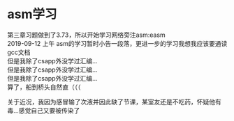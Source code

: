 # asm学习
第三章习题做到了3.73，所以开始学习网络旁注asm:easm  
2019-09-12 上午 asm的学习暂时小告一段落，更进一步的学习我想我应该要通读gcc文档  
但是我除了csapp外没学过汇编...  
但是我除了csapp外没学过汇编...  
但是我除了csapp外没学过汇编...  
算了，船到桥头自然直（（（  
  
关于近况，我因为感冒输了次液并因此缺了节课，某室友还是不吃药，怀疑他有毒...感觉自己又要被传染了  

